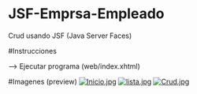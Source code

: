﻿# JSF-Emprsa-Empleado

Crud usando JSF (Java Server Faces)

#Instrucciones

--> Ejecutar programa (web/index.xhtml)

#Imagenes (preview)
[![Inicio.jpg](https://i.postimg.cc/DydzLjsw/Inicio.jpg)](https://postimg.cc/Tp1GXcCz)
[![lista.jpg](https://i.postimg.cc/3x8xBXCC/lista.jpg)](https://postimg.cc/hfYn47Yf)
[![Crud.jpg](https://i.postimg.cc/tCHT1Qsc/Crud.jpg)](https://postimg.cc/mh8RqnN3)
